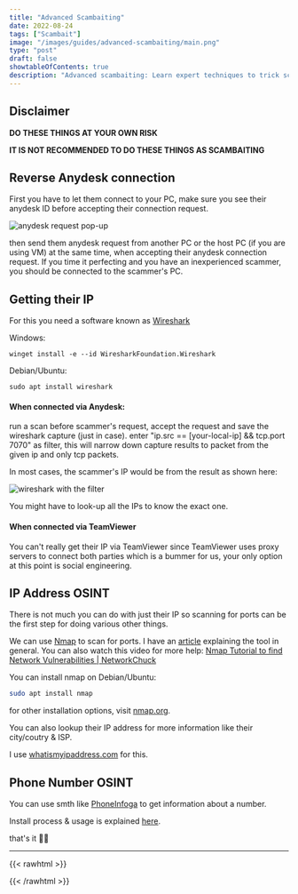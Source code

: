 ```yaml
---
title: "Advanced Scambaiting"
date: 2022-08-24
tags: ["Scambait"]
image: "/images/guides/advanced-scambaiting/main.png"
type: "post"
draft: false
showtableOfContents: true
description: "Advanced scambaiting: Learn expert techniques to trick scammers and take action. Enhance your skills with our advice. Read our article"
---
```


## Disclaimer

**DO THESE THINGS AT YOUR OWN RISK**

**IT IS NOT RECOMMENDED TO DO THESE THINGS AS SCAMBAITING**

## Reverse Anydesk connection

First you have to let them connect to your PC, make sure you see their anydesk ID before accepting their connection request.

![anydesk request pop-up](/images/guides/advanced-scambaiting/2022.png)

then send them anydesk request from another PC or the host PC (if you are using VM) at the same time, when accepting their anydesk connection request. If you time it perfecting and you have an inexperienced scammer, you should be connected to the scammer's PC.

## Getting their IP

For this you need a software known as [Wireshark](https://www.wireshark.org/)

Windows:
```
winget install -e --id WiresharkFoundation.Wireshark
```

Debian/Ubuntu: 
```
sudo apt install wireshark
```
#### When connected via Anydesk: 

run a scan before scammer's request, accept the request and save the wireshark capture (just in case). enter "ip.src == [your-local-ip] && tcp.port 7070" as filter, this will narrow down capture results to packet from the given ip and only tcp packets. 

In most cases, the scammer's IP would be from the result as shown here:

![wireshark with the filter](/images/guides/advanced-scambaiting/2022_1.png)

You might have to look-up all the IPs to know the exact one.

#### When connected via TeamViewer

You can't really get their IP via TeamViewer since TeamViewer uses proxy servers to connect both parties which is a bummer for us, your only option at this point is social engineering.

## IP Address OSINT

There is not much you can do with just their IP so scanning for ports can be the first step for doing various other things. 

We can use [Nmap](https://nmap.org/) to scan for ports. I have an [article](https://mansoorbarri.com/guides/nmap) explaining the tool in general. You can also watch this video for more help: [Nmap Tutorial to find Network Vulnerabilities
| NetworkChuck](https://www.youtube.com/watch?v=4t4kBkMsDbQ)

You can install nmap on Debian/Ubuntu: 

```bash
sudo apt install nmap
```

for other installation options, visit [nmap.org](https://nmap.org/download.html).

You can also lookup their IP address for more information like their city/coutry & ISP. 

I use [whatismyipaddress.com](https://whatismyipaddress.com/ip-lookup) for this.

## Phone Number OSINT

You can use smth like [PhoneInfoga](https://github.com/sundowndev/phoneinfoga) to get information about a number.

Install process & usage is explained [here](https://mansoorbarri.com/guides/phoneinfoga/).

that's it ✌🏽

-------------------------------------------------------------
{{< rawhtml >}} 
<script src="https://utteranc.es/client.js"
        repo="mansoorbarri/website"
        issue-term="title"
        theme="dark-blue"
        crossorigin="anonymous"
        async>
</script>
{{< /rawhtml >}}